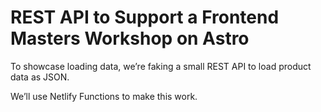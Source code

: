 # REST API to Support a Frontend Masters Workshop on Astro

To showcase loading data, we’re faking a small REST API to load product data as JSON.

We’ll use Netlify Functions to make this work.
